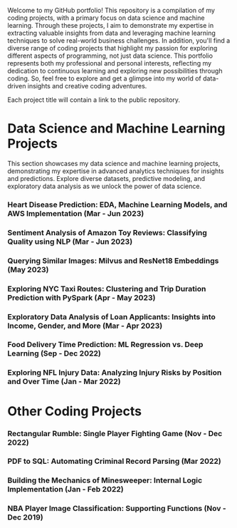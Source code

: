 Welcome to my GitHub portfolio! This repository is a compilation of my coding projects, with a primary focus on data science and machine learning. Through these projects, I aim to demonstrate my expertise in extracting valuable insights from data and leveraging machine learning techniques to solve real-world business challenges. In addition, you'll find a diverse range of coding projects that highlight my passion for exploring different aspects of programming, not just data science. This portfolio represents both my professional and personal interests, reflecting my dedication to continuous learning and exploring new possibilities through coding. So, feel free to explore and get a glimpse into my world of data-driven insights and creative coding adventures.

Each project title will contain a link to the public repository.

# Data Science and Machine Learning Projects
This section showcases my data science and machine learning projects, demonstrating my expertise in advanced analytics techniques for insights and predictions. Explore diverse datasets, predictive modeling, and exploratory data analysis as we unlock the power of data science.

### Heart Disease Prediction: EDA, Machine Learning Models, and AWS Implementation (Mar - Jun 2023)

### Sentiment Analysis of Amazon Toy Reviews: Classifying Quality using NLP (Mar - Jun 2023)

### Querying Similar Images: Milvus and ResNet18 Embeddings (May 2023)

### Exploring NYC Taxi Routes: Clustering and Trip Duration Prediction with PySpark (Apr - May 2023)

### Exploratory Data Analysis of Loan Applicants: Insights into Income, Gender, and More (Mar - Apr 2023)

### Food Delivery Time Prediction: ML Regression vs. Deep Learning (Sep - Dec 2022)

### Exploring NFL Injury Data: Analyzing Injury Risks by Position and Over Time (Jan - Mar 2022)

# Other Coding Projects

### Rectangular Rumble: Single Player Fighting Game (Nov - Dec 2022)

### PDF to SQL: Automating Criminal Record Parsing (Mar 2022)

### Building the Mechanics of Minesweeper: Internal Logic Implementation (Jan - Feb 2022)

### NBA Player Image Classification: Supporting Functions (Nov - Dec 2019)

